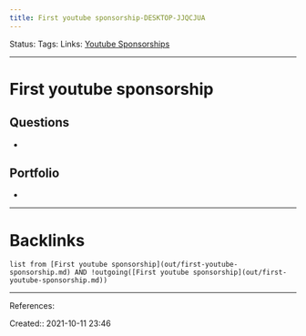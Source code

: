 ```yaml
---
title: First youtube sponsorship-DESKTOP-JJQCJUA
---
```

Status: 
Tags: 
Links: [Youtube Sponsorships](out/youtube-sponsorships.md)
___
# First youtube sponsorship
## Questions
- 
## Portfolio
- 
___
# Backlinks
```dataview
list from [First youtube sponsorship](out/first-youtube-sponsorship.md) AND !outgoing([First youtube sponsorship](out/first-youtube-sponsorship.md))
```
___
References:

Created:: 2021-10-11 23:46
